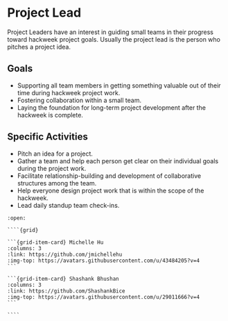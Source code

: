 # Project Lead

Project Leaders have an interest in guiding small teams in their progress toward hackweek project goals. Usually the project lead is the person who pitches a project idea.

## Goals

* Supporting all team members in getting something valuable out of their time during hackweek project work.
* Fostering collaboration within a small team.
* Laying the foundation for long-term project development after the hackweek is complete.

## Specific Activities

* Pitch an idea for a project.
* Gather a team and help each person get clear on their individual goals during the project work.
* Facilitate relationship-building and development of collaborative structures among the team.
* Help everyone design project work that is within the scope of the hackweek.  
* Lead daily standup team check-ins.

`````{dropdown} **People With Experience in this Role**
:open:

````{grid}

```{grid-item-card} Michelle Hu
:columns: 3
:link: https://github.com/jmichellehu
:img-top: https://avatars.githubusercontent.com/u/43484205?v=4
```

```{grid-item-card} Shashank Bhushan
:columns: 3
:link: https://github.com/ShashankBice
:img-top: https://avatars.githubusercontent.com/u/29011666?v=4
```

````
`````
